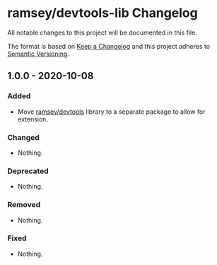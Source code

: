 # ramsey/devtools-lib Changelog

All notable changes to this project will be documented in this file.

The format is based on [Keep a Changelog](http://keepachangelog.com/en/1.0.0/)
and this project adheres to [Semantic Versioning](http://semver.org/spec/v2.0.0.html).

## 1.0.0 - 2020-10-08

### Added

- Move [ramsey/devtools](https://github.com/ramsey/devtools) library to a
  separate package to allow for extension.

### Changed

- Nothing.

### Deprecated

- Nothing.

### Removed

- Nothing.

### Fixed

- Nothing.
